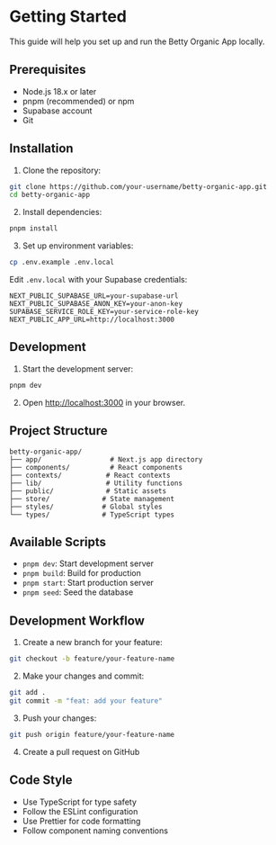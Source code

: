 # Getting Started

This guide will help you set up and run the Betty Organic App locally.

## Prerequisites

- Node.js 18.x or later
- pnpm (recommended) or npm
- Supabase account
- Git

## Installation

1. Clone the repository:
```bash
git clone https://github.com/your-username/betty-organic-app.git
cd betty-organic-app
```

2. Install dependencies:
```bash
pnpm install
```

3. Set up environment variables:
```bash
cp .env.example .env.local
```

Edit `.env.local` with your Supabase credentials:
```env
NEXT_PUBLIC_SUPABASE_URL=your-supabase-url
NEXT_PUBLIC_SUPABASE_ANON_KEY=your-anon-key
SUPABASE_SERVICE_ROLE_KEY=your-service-role-key
NEXT_PUBLIC_APP_URL=http://localhost:3000
```

## Development

1. Start the development server:
```bash
pnpm dev
```

2. Open [http://localhost:3000](http://localhost:3000) in your browser.

## Project Structure

```
betty-organic-app/
├── app/                 # Next.js app directory
├── components/          # React components
├── contexts/           # React contexts
├── lib/                # Utility functions
├── public/             # Static assets
├── store/             # State management
├── styles/            # Global styles
└── types/             # TypeScript types
```

## Available Scripts

- `pnpm dev`: Start development server
- `pnpm build`: Build for production
- `pnpm start`: Start production server
- `pnpm seed`: Seed the database

## Development Workflow

1. Create a new branch for your feature:
```bash
git checkout -b feature/your-feature-name
```

2. Make your changes and commit:
```bash
git add .
git commit -m "feat: add your feature"
```

3. Push your changes:
```bash
git push origin feature/your-feature-name
```

4. Create a pull request on GitHub

## Code Style

- Use TypeScript for type safety
- Follow the ESLint configuration
- Use Prettier for code formatting
- Follow component naming conventions
